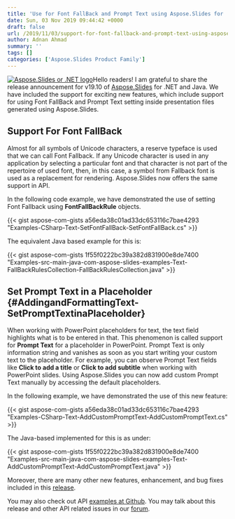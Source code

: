 ```yaml
---
title: 'Use for Font FallBack and Prompt Text using Aspose.Slides for .NET and Java'
date: Sun, 03 Nov 2019 09:44:42 +0000
draft: false
url: /2019/11/03/support-for-font-fallback-and-prompt-text-using-aspose.slides/
author: Adnan Ahmad
summary: ''
tags: []
categories: ['Aspose.Slides Product Family']
---
```


[![][1]](https://blog.aspose.com/wp-content/uploads/sites/2/2013/08/aspose-Slides-for-net_100.png)Hello readers! I am grateful to share the release announcement for v19.10 of [Aspose.Slides][2] for .NET and Java. We have included the support for exciting new features, which include support for using Font FallBack and Prompt Text setting inside presentation files generated using Aspose.Slides.

## Support For Font FallBack

Almost for all symbols of Unicode characters, a reserve typeface is used that we can call Font Fallback. If any Unicode character is used in any application by selecting a particular font and that character is not part of the repertoire of used font, then, in this case, a symbol from Fallback font is used as a replacement for rendering. Aspose.Slides now offers the same support in API.

In the following code example, we have demonstrated the use of setting Font Fallback using **FontFallBackRule** objects.

{{< gist aspose-com-gists a56eda38c01ad33dc653116c7bae4293 "Examples-CSharp-Text-SetFontFallBack-SetFontFallBack.cs" >}}

The equivalent Java based example for this is:

{{< gist aspose-com-gists 1f55f0222bc39a382d831900e8de7400 "Examples-src-main-java-com-aspose-slides-examples-Text-FallBackRulesCollection-FallBackRulesCollection.java" >}}

## Set Prompt Text in a Placeholder {#AddingandFormattingText-SetPromptTextinaPlaceholder}

When working with PowerPoint placeholders for text, the text field highlights what is to be entered in that. This phenomenon is called support for **Prompt Text** for a placeholder in PowerPoint. Prompt Text is only information string and vanishes as soon as you start writing your custom text to the placeholder. For example, you can observe Prompt Text fields like **Click to add a title** or **Click to add subtitle** when working with PowerPoint slides. Using Aspose.Slides you can now add custom Prompt Text manually by accessing the default placeholders.

In the following example, we have demonstrated the use of this new feature:

{{< gist aspose-com-gists a56eda38c01ad33dc653116c7bae4293 "Examples-CSharp-Text-AddCustomPromptText-AddCustomPromptText.cs" >}}

The Java-based implemented for this is as under:

{{< gist aspose-com-gists 1f55f0222bc39a382d831900e8de7400 "Examples-src-main-java-com-aspose-slides-examples-Text-AddCustomPromptText-AddCustomPromptText.java" >}}

Moreover, there are many other new features, enhancement, and bug fixes included in this [release][3].

You may also check out API [examples at Github][4]. You may talk about this release and other API related issues in our [forum][5].




[1]: https://blog.aspose.com/wp-content/uploads/sites/2/2013/08/aspose-Slides-for-net_100.png "Aspose.Slides or .NET logo"
[2]: https://products.aspose.com/slides
[3]: https://docs.aspose.com/display/slidesnet/Aspose.Slides+for+.NET+19.10+Release+Notes
[4]: https://github.com/aspose-slides/
[5]: https://forum.aspose.com/c/slides




